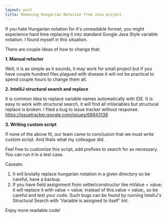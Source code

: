 ```yaml
---
layout: post
title: Removing Hungarian Notation from Java project
---
```

If you hate Hungarian notation for it's unreadable format, you might experience hard time replacing it into standard Google Java Style variable notation. I found myself in this situation.

There are couple ideas of how to change that:

<b>1. Manual refactor</b>

Well, it is as simple as it sounds, it may work for small project but if you have couple hundred files plagued with disease it will not be practical to spend couple hours to change them all.

<b>2. IntelliJ structural search and replace</b>

It is common idea to replace variable names automatically with IDE. It is easy to work with structural search, it will find all mVariables but structural replace is broken. I filed a bug to issue tracker without response. https://issuetracker.google.com/issues/68843136

<b>3. Writing custom script</b>

If none of the above fit, our team came to conclusion that we must write custom script.
And thats what my colleague did.

<script src="https://gist.github.com/TKolbusz/1862bfa57b506a7b5e0afde4ea3e371f.js"></script>

Feel free to customize this script, add prefixes to search for as necessary. You can run it in a test case.

Caveats:

1. It will brutally replace hungarian notation in a given directory so be careful, have a backup. 
2. If you have field assignment from setter/constructor like mValue = value; it will replace it with value = value; instead of this.value = value;, so be careful and test your code. Such bugs can be found by running IntelliJ's Structural Search with 'Variable is assigned to itself' lint.

Enjoy more readable code!
